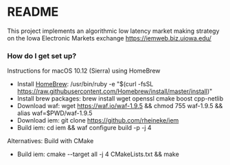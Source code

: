 # README #

This project implements an algorithmic low latency market making strategy on
the Iowa Electronic Markets exchange <https://iemweb.biz.uiowa.edu/>

### How do I get set up? ###

Instructions for macOS 10.12 (Sierra) using HomeBrew
* Install [HomeBrew]: /usr/bin/ruby -e "$(curl -fsSL https://raw.githubusercontent.com/Homebrew/install/master/install)"
* Install brew packages: brew install wget openssl cmake boost cpp-netlib
* Download waf: wget https://waf.io/waf-1.9.5 && chmod 755 waf-1.9.5 && alias waf=$PWD/waf-1.9.5
* Download iem: git clone https://github.com/rheineke/iem
* Build iem: cd iem && waf configure build -p -j 4

[HomeBrew]: http://brew.sh/

Alternatives: Build with CMake
* Build iem: cmake --target all -j 4 CMakeLists.txt && make
